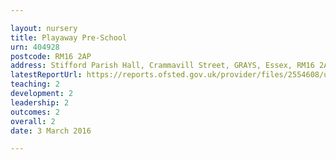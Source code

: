 ```yaml
---

layout: nursery
title: Playaway Pre-School
urn: 404928
postcode: RM16 2AP
address: Stifford Parish Hall, Crammavill Street, GRAYS, Essex, RM16 2AP
latestReportUrl: https://reports.ofsted.gov.uk/provider/files/2554608/urn/404928.pdf
teaching: 2
development: 2
leadership: 2
outcomes: 2
overall: 2
date: 3 March 2016

---
```

